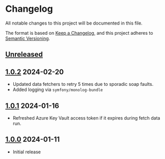 # Changelog

All notable changes to this project will be documented in this file.

The format is based on [Keep a Changelog](https://keepachangelog.com/en/1.0.0/),
and this project adheres to [Semantic Versioning](https://semver.org/spec/v2.0.0.html).

## [Unreleased]

## [1.0.2] 2024-02-20

* Updated data fetchers to retry 5 times due to sporadic soap faults.
* Added logging via `symfony/monolog-bundle`

## [1.0.1] 2024-01-16

* Refreshed Azure Key Vault access token if it expires during fetch data run.

## [1.0.0] 2024-01-11

* Initial release

[Unreleased]: https://github.com/itk-dev/serviceplatformen_organisation_api/compare/1.0.2...HEAD
[1.0.2]: https://github.com/itk-dev/serviceplatformen_organisation_api/compare/1.0.1...1.0.2
[1.0.1]: https://github.com/itk-dev/serviceplatformen_organisation_api/compare/1.0.0...1.0.1
[1.0.0]: https://github.com/itk-dev/serviceplatformen_organisation_api/releases/tag/1.0.0
